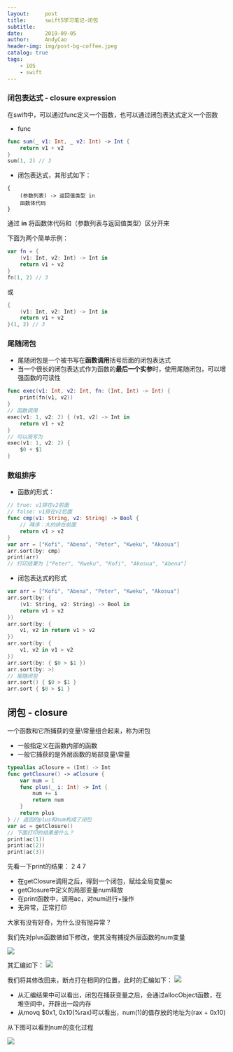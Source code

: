```yaml
---
layout:     post
title:      swift5学习笔记-闭包
subtitle:   
date:       2019-09-05
author:     AndyCao
header-img: img/post-bg-coffee.jpeg
catalog: true
tags:
    - iOS
    - swift
---
```


### 闭包表达式 - closure expression
在swift中，可以通过func定义一个函数，也可以通过闭包表达式定义一个函数
- func
```swift
func sum(_ v1: Int, _ v2: Int) -> Int {
    return v1 + v2 
}
sum(1, 2) // 3
```
- 闭包表达式，其形式如下：


```
{
    (参数列表) -> 返回值类型 in
    函数体代码
}
```
通过 **in** 将函数体代码和（参数列表与返回值类型）区分开来

下面为两个简单示例：
```swift
var fn = {
    (v1: Int, v2: Int) -> Int in
    return v1 + v2
}
fn(1, 2) // 3
```
或
```swift
{
    (v1: Int, v2: Int) -> Int in
    return v1 + v2
}(1, 2) // 3

```

### 尾随闭包
- 尾随闭包是一个被书写在**函数调用**括号后面的闭包表达式
- 当一个很长的闭包表达式作为函数的**最后一个实参**时，使用尾随闭包，可以增强函数的可读性
```swift
func exec(v1: Int, v2: Int, fn: (Int, Int) -> Int) {
    print(fn(v1, v2))
}
// 函数调用
exec(v1: 1, v2: 2) { (v1, v2) -> Int in
    return v1 + v2
}
// 可以简写为
exec(v1: 1, v2: 2) {
    $0 + $1
}
```

### 数组排序
- 函数的形式：
```swift
// true: v1排在v2前面
// false: v1排在v2后面
func cmp(v1: String, v2: String) -> Bool {
    // 降序：大的排在前面
    return v1 > v2
}
var arr = ["Kofi", "Abena", "Peter", "Kweku", "Akosua"]
arr.sort(by: cmp)
print(arr)
// 打印结果为 ["Peter", "Kweku", "Kofi", "Akosua", "Abena"]
```
- 闭包表达式的形式
```swift
var arr = ["Kofi", "Abena", "Peter", "Kweku", "Akosua"]
arr.sort(by: {
    (v1: String, v2: String) -> Bool in
    return v1 > v2
})
arr.sort(by: {
    v1, v2 in return v1 > v2
})
arr.sort(by: {
    v1, v2 in v1 > v2
})
arr.sort(by: { $0 > $1 })
arr.sort(by: >)
// 尾随闭包
arr.sort() { $0 > $1 }
arr.sort { $0 > $1 }
```

## 闭包 - closure
一个函数和它所捕获的变量\常量组合起来，称为闭包
- 一般指定义在函数内部的函数
- 一般它捕获的是外层函数的局部变量\常量
```swift
typealias aClosure = (Int) -> Int
func getClosure() -> aClosure {
    var num = 1
    func plus(_ i: Int) -> Int {
        num += i
        return num
    }
    return plus
} // 返回的plus和num构成了闭包
var ac = getClosure()
// 下面打印的结果是什么？
print(ac(1))
print(ac(2))
print(ac(3))    
```
先看一下print的结果： 2 4 7
- 在getClosure调用之后，得到一个闭包，赋给全局变量ac
- getClosure中定义的局部变量num释放
- 在print函数中，调用ac，对num进行+操作
- 无异常，正常打印

大家有没有好奇，为什么没有抛异常？

我们先对plus函数做如下修改，使其没有捕捉外层函数的num变量

![](https://user-gold-cdn.xitu.io/2019/9/5/16d00cd18b6d92fd?w=766&h=536&f=png&s=200870)

其汇编如下：
![](https://user-gold-cdn.xitu.io/2019/9/5/16d00cfba4db68c6?w=1558&h=254&f=png&s=161548)

我们将其修改回来，断点打在相同的位置，此时的汇编如下：
![](https://user-gold-cdn.xitu.io/2019/9/5/16d00d3cbb894b80?w=1786&h=830&f=png&s=848494)

- 从汇编结果中可以看出，闭包在捕获变量之后，会通过allocObject函数，在堆空间中，开辟出一段内存
- 从movq   $0x1, 0x10(%rax)可以看出，num(1)的值存放的地址为(rax + 0x10)

从下图可以看到num的变化过程

![](https://user-gold-cdn.xitu.io/2019/9/5/16d00e8b7bed3a19?w=846&h=576&f=png&s=277580)